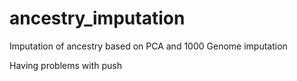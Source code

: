 # ancestry_imputation
Imputation of ancestry based on PCA and 1000 Genome imputation 

Having problems with push

